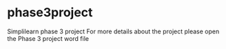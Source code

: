 # phase3project
Simplilearn phase 3 project
For more details about the project please open the Phase 3 project word file
